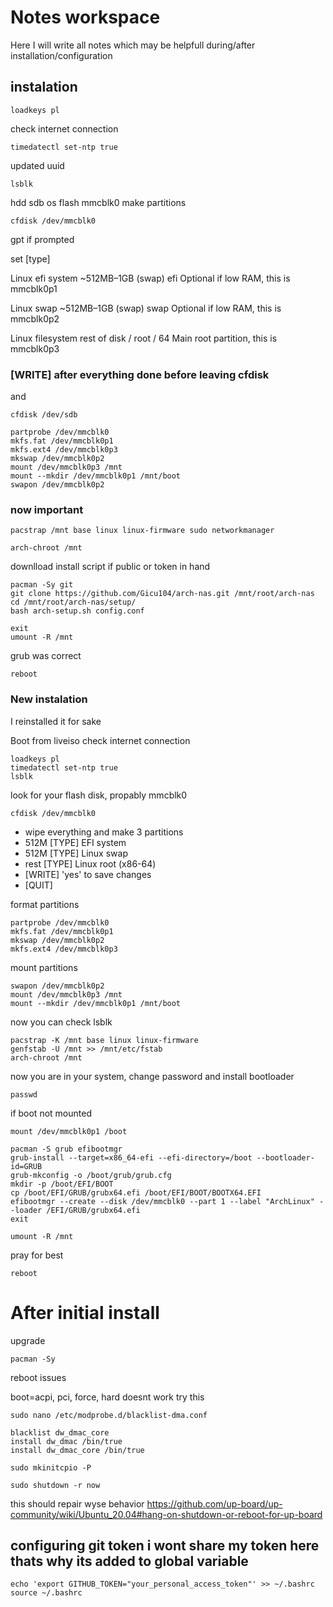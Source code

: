 # Notes workspace
Here I will write all notes which may be helpfull during/after installation/configuration

## instalation
```
loadkeys pl
```
check internet connection 

```
timedatectl set-ntp true
```
updated uuid 
```
lsblk
```
hdd sdb
os flash mmcblk0
make partitions
```
cfdisk /dev/mmcblk0
```
gpt if prompted

set [type]

Linux efi system	~512MB–1GB	(swap)	efi	Optional if low RAM, this is mmcblk0p1

Linux swap	      ~512MB–1GB	(swap)	swap	Optional if low RAM, this is mmcblk0p2

Linux filesystem	rest of disk	/	root / 64	Main root partition, this is mmcblk0p3

### [WRITE] after everything done before leaving cfdisk

and
```
cfdisk /dev/sdb
```
```
partprobe /dev/mmcblk0
mkfs.fat /dev/mmcblk0p1
mkfs.ext4 /dev/mmcblk0p3
mkswap /dev/mmcblk0p2
mount /dev/mmcblk0p3 /mnt
mount --mkdir /dev/mmcblk0p1 /mnt/boot
swapon /dev/mmcblk0p2
```
### now important
```
pacstrap /mnt base linux linux-firmware sudo networkmanager
```
```
arch-chroot /mnt
```

downlload install script if public or token in hand
```
pacman -Sy git
git clone https://github.com/Gicu104/arch-nas.git /mnt/root/arch-nas
cd /mnt/root/arch-nas/setup/
bash arch-setup.sh config.conf
```
```
exit
umount -R /mnt
```
grub was correct
```
reboot
```
### New instalation
 I reinstalled it for sake

Boot from liveiso
check internet connection 
```
loadkeys pl
timedatectl set-ntp true
lsblk
```
look for your flash disk, propably mmcblk0
```
cfdisk /dev/mmcblk0
```
- wipe everything and make 3 partitions
- 512M [TYPE] EFI system
- 512M [TYPE] Linux swap
- rest [TYPE] Linux root (x86-64)
- [WRITE] 'yes' to save changes
- [QUIT]

format partitions
```
partprobe /dev/mmcblk0
mkfs.fat /dev/mmcblk0p1
mkswap /dev/mmcblk0p2
mkfs.ext4 /dev/mmcblk0p3
```
mount partitions
```
swapon /dev/mmcblk0p2
mount /dev/mmcblk0p3 /mnt
mount --mkdir /dev/mmcblk0p1 /mnt/boot
```
now you can check lsblk
```
pacstrap -K /mnt base linux linux-firmware
genfstab -U /mnt >> /mnt/etc/fstab
arch-chroot /mnt
```
now you are in your system, change password and install bootloader
```
passwd
```
if boot not mounted 
```
mount /dev/mmcblk0p1 /boot
```
```
pacman -S grub efibootmgr
grub-install --target=x86_64-efi --efi-directory=/boot --bootloader-id=GRUB
grub-mkconfig -o /boot/grub/grub.cfg
mkdir -p /boot/EFI/BOOT
cp /boot/EFI/GRUB/grubx64.efi /boot/EFI/BOOT/BOOTX64.EFI
efibootmgr --create --disk /dev/mmcblk0 --part 1 --label "ArchLinux" --loader /EFI/GRUB/grubx64.efi
exit
```
```
umount -R /mnt
```
pray for best
```
reboot
```


# After initial install
upgrade
```
pacman -Sy
```

reboot issues

boot=acpi, pci, force, hard doesnt work
try this
```
sudo nano /etc/modprobe.d/blacklist-dma.conf
```
```
blacklist dw_dmac_core
install dw_dmac /bin/true
install dw_dmac_core /bin/true
```
```
sudo mkinitcpio -P
```
```
sudo shutdown -r now
```
this should repair wyse behavior
https://github.com/up-board/up-community/wiki/Ubuntu_20.04#hang-on-shutdown-or-reboot-for-up-board

## configuring git token i wont share my token here thats why its added to global variable
```
echo 'export GITHUB_TOKEN="your_personal_access_token"' >> ~/.bashrc
source ~/.bashrc
```

